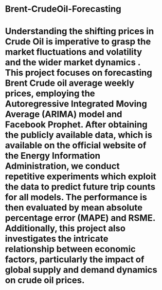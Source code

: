 # Brent-CrudeOil-Forecasting
# Understanding the shifting prices in Crude Oil is imperative to grasp the market fluctuations and volatility and the wider market dynamics . This project focuses on forecasting Brent Crude oil average weekly prices, employing the Autoregressive Integrated Moving Average (ARIMA) model and Facebook Prophet. After obtaining the publicly available data, which is available on the official website of the Energy Information Administration, we conduct repetitive experiments which exploit the data to predict future trip counts for all models. The performance is then evaluated by mean absolute percentage error (MAPE) and RSME. Additionally, this project also investigates the intricate relationship between economic factors, particularly the impact of global supply and demand dynamics on crude oil prices.
